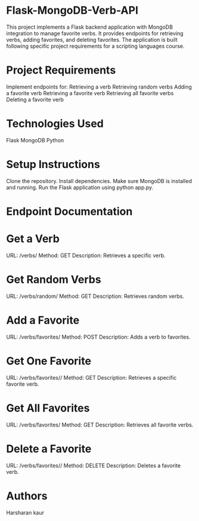 # Flask-MongoDB-Verb-API
This project implements a Flask backend application with MongoDB integration to manage favorite verbs. It provides endpoints for retrieving verbs, adding favorites, and deleting favorites. The application is built following specific project requirements for a scripting languages course.

# Project Requirements
Implement endpoints for:
Retrieving a verb
Retrieving random verbs
Adding a favorite verb
Retrieving a favorite verb
Retrieving all favorite verbs
Deleting a favorite verb
# Technologies Used
Flask
MongoDB
Python
# Setup Instructions
Clone the repository.
Install dependencies.
Make sure MongoDB is installed and running.
Run the Flask application using python app.py.
# Endpoint Documentation
# Get a Verb
URL: /verbs/
Method: GET
Description: Retrieves a specific verb.
# Get Random Verbs
URL: /verbs/random/
Method: GET
Description: Retrieves random verbs.
# Add a Favorite
URL: /verbs/favorites/
Method: POST
Description: Adds a verb to favorites.
# Get One Favorite
URL: /verbs/favorites/<favoriteUid>/
Method: GET
Description: Retrieves a specific favorite verb.
# Get All Favorites
URL: /verbs/favorites/
Method: GET
Description: Retrieves all favorite verbs.
# Delete a Favorite
URL: /verbs/favorites/<favoriteUid>/
Method: DELETE
Description: Deletes a favorite verb.
# Authors
Harsharan kaur

